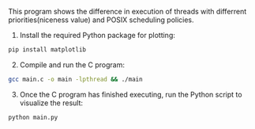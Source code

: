 This program shows the difference in execution of threads with differrent  priorities(niceness value) and POSIX scheduling policies.

1. Install the required Python package for plotting:
```bash
pip install matplotlib
```
2. Compile and run the C program:
```bash
gcc main.c -o main -lpthread && ./main
```

3. Once the C program has finished executing, run the Python script to visualize the result:
```bash
python main.py
```
